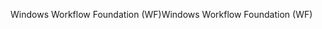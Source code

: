 <span data-ttu-id="b5eed-101">Windows Workflow Foundation (WF)</span><span class="sxs-lookup"><span data-stu-id="b5eed-101">Windows Workflow Foundation (WF)</span></span>